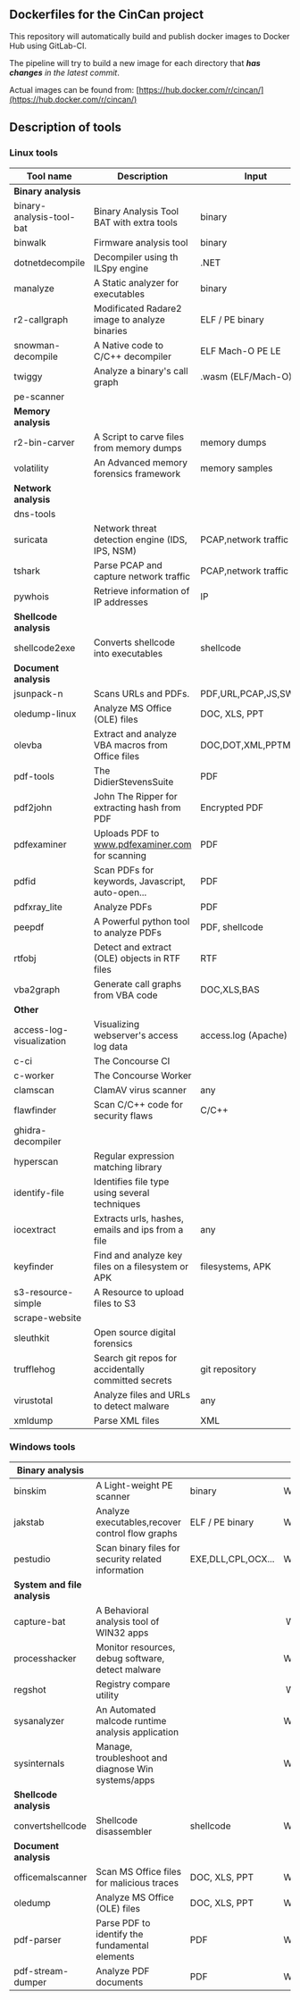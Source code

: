 ## Dockerfiles for the CinCan project

This repository will automatically build and publish docker images to Docker Hub using GitLab-CI.

The pipeline will try to build a new image for each directory that **_has changes_** _in the latest commit_.

Actual images can be found from:
[https://hub.docker.com/r/cincan/](https://hub.docker.com/r/cincan/)  


## Description of tools

### Linux tools

| Tool name                | Description                                        | Input               | Platform |
|--------------------------|----------------------------------------------------|---------------------|----------|
| **Binary analysis**          |                                                    |                     |          |
| binary-analysis-tool-bat | Binary Analysis Tool BAT with extra tools          | binary              | Linux    |
| binwalk                  | Firmware analysis tool                             | binary              | Linux    |
| dotnetdecompile          | Decompiler using th ILSpy engine                   | .NET                | Linux    |
| manalyze                 | A Static analyzer for executables                  | binary              | Linux    |
| r2-callgraph             | Modificated Radare2 image to analyze binaries      | ELF / PE binary     | Linux    |
| snowman-decompile        | A Native code to C/C++ decompiler                  | ELF Mach-O PE LE    | Linux    |
| twiggy                   | Analyze a binary's call graph                      | .wasm (ELF/Mach-O)  | Linux    |
| pe-scanner               |                                                    |                     | Linux    |
| **Memory analysis**          |                                                    |                     |          |
| r2-bin-carver            | A Script to carve files from memory dumps          | memory dumps        | Linux    |
| volatility               | An Advanced memory forensics framework             | memory samples      | Linux    |
| **Network analysis**         |                                                    |                     |          |
| dns-tools                |                                                    |                     | Linux    |
| suricata                 | Network threat detection engine (IDS, IPS, NSM)    | PCAP,network traffic| Linux    |
| tshark                   | Parse PCAP and capture network traffic             | PCAP,network traffic| Linux    |
| pywhois                  | Retrieve information of IP addresses               | IP                  | Linux    |
| **Shellcode analysis**       |                                                    |                     |          |
| shellcode2exe            | Converts shellcode into executables                | shellcode           | Linux    |
| **Document analysis**        |                                                    |                     |          |
| jsunpack-n               | Scans URLs and PDFs.                               | PDF,URL,PCAP,JS,SWF | Linux    |
| oledump-linux            | Analyze MS Office (OLE) files                      | DOC, XLS, PPT       | Linux    |
| olevba                   | Extract and analyze VBA macros from Office files   | DOC,DOT,XML,PPTM,VBA| Linux    |
| pdf-tools                | The DidierStevensSuite                             | PDF                 | Linux    |
| pdf2john                 | John The Ripper for extracting hash from PDF       | Encrypted PDF       | Linux    |
| pdfexaminer              | Uploads PDF to www.pdfexaminer.com for scanning    | PDF                 | Linux    |
| pdfid                    | Scan PDFs for keywords, Javascript, auto-open...   | PDF                 | Linux    |
| pdfxray_lite             | Analyze PDFs                                       | PDF                 | Linux    |
| peepdf                   | A Powerful python tool to analyze PDFs             | PDF, shellcode      | Linux    |
| rtfobj                   | Detect and extract (OLE) objects in RTF files      | RTF                 | Linux    |
| vba2graph                | Generate call graphs from VBA code                 | DOC,XLS,BAS         | Linux    |
| **Other**                    |                                                    |                     |          |
| access-log-visualization | Visualizing webserver's access log data            | access.log (Apache) | Linux    |
| c-ci                     | The Concourse CI                                   |                     | Linux    |
| c-worker                 | The Concourse Worker                               |                     | Linux    |
| clamscan                 | ClamAV virus scanner                               | any                 | Linux    |
| flawfinder               | Scan C/C++ code for security flaws                 | C/C++               | Linux    |
| ghidra-decompiler        |                                                    |                     | Linux    |
| hyperscan                | Regular expression matching library                |                     | Linux    |
| identify-file            | Identifies file type using several techniques      |                     | Linux    |
| iocextract               | Extracts urls, hashes, emails and ips from a file  | any                 | Linux    |
| keyfinder                | Find and analyze key files on a filesystem or APK  | filesystems, APK    | Linux    |
| s3-resource-simple       | A Resource to upload files to S3                   |                     | Linux    |
| scrape-website           |                                                    |                     | Linux    |
| sleuthkit                | Open source digital forensics                      |                     | Linux    |
| trufflehog               | Search git repos for accidentally committed secrets| git repository      | Linux    |
| virustotal               | Analyze files and URLs to detect malware           | any                 | Linux    |
| xmldump                  | Parse XML files                                    | XML                 | Linux    |


### Windows tools

| **Binary analysis**          |                                                    |                     |          |
|--------------------------|----------------------------------------------------|---------------------|----------|
| binskim                  | A Light-weight PE scanner                          | binary              | Windows  |
| jakstab                  | Analyze executables,recover control flow graphs    | ELF / PE binary     | Windows  |
| pestudio                 | Scan binary files for security related information | EXE,DLL,CPL,OCX...  | Windows  |
| **System and file analysis** |                                                    |                     |          |
| capture-bat              | A Behavioral analysis tool of WIN32 apps           |                     | Windows  |
| processhacker            | Monitor resources, debug software, detect malware  |                     | Windows  |
| regshot                  | Registry compare utility                           |                     | Windows  |
| sysanalyzer              | An Automated malcode runtime analysis application  |                     | Windows  |
| sysinternals             | Manage, troubleshoot and diagnose Win systems/apps |                     | Windows  |
| **Shellcode analysis**       |                                                    |                     |          |
| convertshellcode         | Shellcode disassembler                             | shellcode           | Windows  |
| **Document analysis**        |                                                    |                     |          |
| officemalscanner         | Scan MS Office files for malicious traces          | DOC, XLS, PPT       | Windows  |
| oledump                  | Analyze MS Office (OLE) files                      | DOC, XLS, PPT       | Windows  | 
| pdf-parser               | Parse PDF to identify the fundamental elements     | PDF                 | Windows  |
| pdf-stream-dumper        | Analyze PDF documents                              | PDF                 | Windows  |


